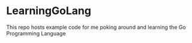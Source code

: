 # LearningGoLang
This repo hosts example code for me poking around and learning the Go Programming Language
